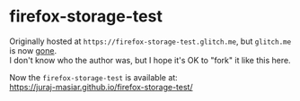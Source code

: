 # firefox-storage-test
Originally hosted at `https://firefox-storage-test.glitch.me`, but `glitch.me` is now [gone](https://blog.glitch.com/post/changes-are-coming-to-glitch).  
I don't know who the author was, but I hope it's OK to "fork" it like this here.

Now the `firefox-storage-test` is available at:  
https://juraj-masiar.github.io/firefox-storage-test/

